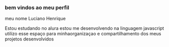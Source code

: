 ### bem vindos ao meu perfil 

meu nome Luciano Henrique

Estou estudando no alura
estou me desenvolvendo na linguagem javascript
utilizo esse espaço para minhaorganizaçao e compartilhamento dos meus projetos desenvolvidos 

